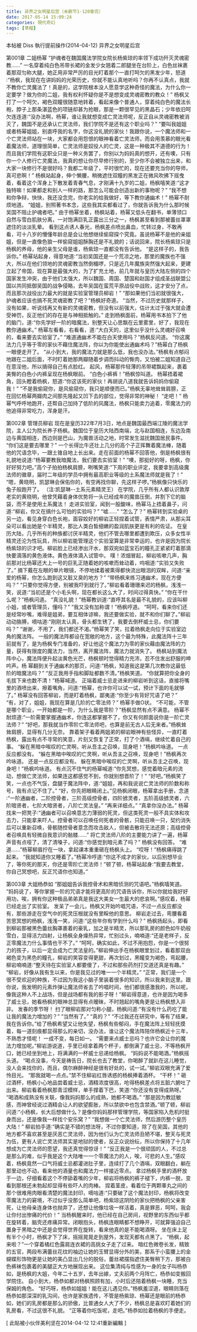 ```yaml
---
title: 异界之女明星后宫（未删节1-120章完）
date: 2017-05-14 15:09:24
categories: 現代奇幻
tags: [草榴]
---
```

本帖被 Diss 執行提前操作(2014-04-12)
异界之女明星后宫


第001章 二姐杨幂
“护魂者在魏国魔法学院女院长杨紫琼的率领下成功歼灭灵魂密教……”
一名穿着纯白色吊带长裙的金发少女翘着二郎腿坐在台阶上，白色丝袜裹着那双匀称大腿，她正用非常严厉的目光盯着那个一直打呵欠的黑发少年，怒道∶“杨枫，我现在在讲妈妈的光荣历史，你就不能认真地听吗？你再不认真点，我就不教你亡灵魔法了！真是的，这学院根本没人愿意学这种奇怪的魔法，为什么你一定要学？做为你的二姐，我有权利怀疑你是不是想变成灵魂密教的教众！”
杨枫又打了一个呵欠，褐色双瞳很随意地转着，看起来像个普通人，穿着纯白色的魔法长袍，脖子上那条湛蓝色的项链却甚为抢眼，那是一颗很罕见的黑晶石；少年依旧呵欠连连道∶“没办法啊，杨幂，谁让我就想变成亡灵法师呢，反正自从灵魂密教被消灭了，魏国不是还承认亡灵法师，我们学院不是还有这个职业吗？”
“要叫我姐姐或者杨幂姐姐，别直呼我的名字，你这没礼貌的家伙！我跟你说，一个魔法师和一个亡灵法师站在一块，大家都会用怨恨的眼神看着亡灵法师，而会用羡慕的眼光看着魔法师，道理很简单，亡灵法师是奴役人的亡灵，这是一种极其不道德的行为！而且我们学院有这职业只是一种义务罢了，你别以为妈妈真的想开，还有噢，只有你一个人修行亡灵魔法，我真的想让你尽早修行别的，至少你不会被独立出来，和大家一块修行不是很好吗？我都二年级了，平时很忙的，现在还要充当你的导师，真可悲啊！”
杨枫站起身，伸个懒腰，稍微遮住双瞳的黑发正在微风吹拂下摇曳着，看着这个浑身上下散发着青春气息，才刚满十九岁的二姐，杨枫嘻笑道∶“这才独特嘛！如果都走和别人一样的路，那怎么可能会创造出新的事物呢？”
“我不想和你争辩，快快，我还没念完，你老实的给我做好，等下教你通幽术！”
杨幂不耐烦地道。
“姐姐，别照著书本念，这些我其实都看过了，你就告诉我为什么那时候吴国不阻止护魂者吧。”
由于杨幂坐着，杨枫站着，杨幂又低头在翻书，单薄领口自然与雪白肌肤分离，一对饱满巨乳正露出三分之一，杨枫甚至看到那被蕾丝罩罩遮住的淡淡乳晕。
看到这点诱人春光，杨枫差点喷出鼻血，忙转过身，不敢再看，可十八岁的懵懂年龄总是会让他想继续偷窥探个究竟。虽说杨幂不是他的亲姐姐，但是一直像色狼一样偷窥姐姐酥胸还是不礼貌的；话说回来，院长杨紫琼只是杨枫的养母，他的亲生父母是谁，杨紫琼一直都没有告诉他。
“是这样子的，我告诉你。”
杨幂站起身，得意地道∶“当初吴国还是一个荒凉之地，那里的魔族也不强大，所以在他们领地的灵魂密教当然倒楣啰，只是近几年魔族突然强大起来，更建立起了帝国，现在算是最强大的，为了扩充土地，前几年就与皇历大陆左侧的四个国家发生冲突，由于他们太强大，所以魏国、周国、楚国和赵国才组成圣战联盟公国以共同抵御吴国的战争侵略，去年吴国在蛮荒平原战役中战败，这才安分了点，而且那次战役出力最大的就是实验室管理员柳岩！”
“那如果他们当初就很强大，护魂者应该也搞不死灵魂密教了吧？”杨枫好奇道。
“当然，不过历史就那样子，没有如果，听说线再又有新的灵魂密教，但没有以前强大，估计太过于强大就会遭受神罚，反正他们的存在是与神相抵触的。”
走到杨枫面前，杨幂用书本拍下了他的脑门，道∶“你先学好一阶的暗魔法，别整天让心思飘在云里雾里，好了，我现在教你通幽术。”
杨幂左看看，右看看，道∶“大白天的，这里似乎没什么灵魂好召唤的，看来要去实验室了。”
“难道通幽术不能在白天使用吗？”杨枫反问道。
“你这魔法力几乎等于零的家伙不藉住魔法阵，你以为你能使出通幽术吗？”杨幂白了杨枫一眼便走开了。
“从小到大，我的魔法力就是那么低，我也没办法。”杨枫有点郁闷地跟在二姐后面，不时盯着她那两瓣随着步调而抖动的臀肉，又怕被二姐知道自己在意淫他，所以搞得自己有点脸红。
起风，杨幂那件轻薄的吊带裙飘起来，裹着美臀的白色小内裤呈现在杨枫眼前。
“白色小裤裤！”杨枫惊叫道。
杨幂捂着裙角，回头瞪着杨枫，怒道∶“你这该死的家伙！再胡说八道我就告诉妈妈你偷窥我！”
“不是我偷窥你，是风偷窥你，我只是顺便而已。”杨枫无辜地耸耸肩膀，正在回忆杨幂两瓣肉之间那先隆起又凹下去的部位，觉得非常的神秘！
“走吧！”
杨幂气呼呼地跑开，还帮自己加持了低阶的风魔法，杨枫只能卖力追着，零魔法力的他追得非常吃力，浑身是汗。


第002章 管理员柳岩
现在是皇历322年7月3日，地点是魏国最西端江陵的魔法学院，主人公为院长养子杨枫。魏国位于皇历大陆西南端，北与赵国相连，东边及南边与黄国相连，西边则是巴山，为魔兽活动之地，时常发生滋扰魏国居民事件。
“你们这是要去哪里？”
一个长得比牛还壮上几分的高个子正挥舞着魔法棒，随着他的咒语念毕，一跟土锥自地上长出来。走在前面的杨幂不回答他，倒是杨枫很有礼貌地说道∶“杨幂要教我暗魔法，我们要去实验室！”
“噢，那挺好的呀，杨枫，你好好努力吧。”高个子拍拍杨枫肩膀，咧嘴笑道∶“下周的职业评定，我要拿到高级魔法师的徽章，届时二年级的学员中拥有最高职业等级的土系魔法师就是我了！”
“嗯，黄晓明，凯瑟琳会保佑你的，有空再找你聊，先这样子啰。”杨枫像只快乐的兔子般跑开了。
（注∶凯瑟琳--土系元素精灵王）
在学院，几乎所有人都认识敦厚老实的黄晓明，他曾凭藉着身体优势将一头已经成年的魔兽压倒，并割下它的脑袋，而不是使用土系魔法！
走进实验室，闻到一股酸味，杨幂马上捂着鼻子，问道∶“柳岩，你又在搞什么可怕的实验吗？”
“嘘……”
“怎么了？”
杨幂转到实验桌的另一边，看见身穿白色长袍，面容姣好的柳岩正轻捏着试管，表情严肃，从那尖耳朵可以看出她是个半精灵，那比人类白皙细嫩的盈润肌肤更是有利的佐证。
在皇历大陆，几乎所有的种族都讨厌半精灵，他们不管去哪里都遭到欺压，众多女性半精灵还沦为性玩具，所以柳岩能管理这个实验室算是非常幸运的，也许是因为院长杨紫琼的识才吧。柳岩脸上已经渗出汗水，那双宛如蓝宝石的瞳孔正紧紧盯着那滴快要滴落的黄色液体。黄色液体滴入试管中。
噗！浓烟冒起，柳岩咳嗽几声，胸前那对比杨幂还大上一号的巨乳正随着她的咳嗽而耸动着，呜咽道∶“实验又失败了。”
摘下戴在左眼的单片眼镜，不停地揉着被熏得都快流出眼泪的双眸，问道∶“亲爱的杨幂，你怎么跑到这又脏又臭的地方？”
“带杨枫来练习通幽术，现在方便吗？”
“只要你觉得方便，别被我吓到就行了。”柳岩看着珊珊来迟的杨枫，浅浅一笑，说道∶“当初还是个小毛头啊，现在都长这么大了，时间过得真快。”
“你在干什么呢？”杨枫问道。
“真没礼貌！”杨幂教训道∶“直呼其名是最不礼貌的，应该叫柳小姐，或者管理员，懂吗？”
“我又没有加称谓！”杨枫哼道。
“呵呵，看来你们还是经常吵嘴，难得是姐弟，要互相体谅嘛，我还要做实验，就不和你们聊了。”柳岩动动胳膊，嘀咕道∶“刚刚太认真，骨头都生锈了，我要去倒杯威士忌，你们要吗？”
“谢谢，不用了，我们都还不渴。”杨幂笑了笑，拉着杨枫走向位于实验室边角的魔法阵。
一般的魔法阵都设在宽敞的地方，这个最为特殊，此魔法阵十三年前就有了，是为杨枫专门准备的，好让他这个魔法力为零的家伙藉由魔法阵的力量，获得有限度的魔法力，当然，离开魔法阵，魔法力就消失了。
杨枫站到魔法阵中心，魔法阵便升起淡黄色光芒，杨枫顿时觉得精力充沛，忍不住发出舒服的呻吟声。杨
幂翻到关于通幽术的那页，问道∶“杨枫，知道我这是第几次教你这最低阶的暗魔法吗？”
“反正我用手指和脚趾都数不清。”杨枫笑道。
“你就算把你全身的毛拔下来也数不清！”杨幂喊道。
正端着威士忌走进来的柳岩听到这话，直接将嘴里的酒喷出来，擦着嘴角，问道∶“杨幂，也许你可以试一试，预计下面的毛就够了。”
杨幂没有回答柳岩，而是盯着杨枫，鄙夷道∶“你至少有背好咒语了吧？”
“有，对了，姐姐，我现在算是几阶的亡零法师？”
杨幂手做O状。
“不可能，不管是哪个职业，一开始都是一阶，为什么我是零阶？”杨枫显然有点不满意。
杨幂不耐烦道∶“一阶需要掌握通幽术，你连这都掌握不了，你又有何颜面说你是一阶亡灵法师？”
“好吧，那我就当作零阶亡零法师吧，也算是前无古人后无来者。”杨枫耸耸肩膀，显得有几分无奈。
靠着架子看着两姐弟的柳岩眼神有些怪异，一直盯着杨枫，露出有点不寻常的笑意，片刻又恢复了正常，打了个酒嗝，继续忙着自己的事。
“躲在黑暗中唉叹的亡灵啊，听从吾主之召唤，现身吧！”杨枫吟咏道。
一点反应都没有。
“躲在黑暗中唉叹的亡灵啊，听从吾主之召唤，现身吧！”杨枫再次吟咏道。
还是一点反应都没有。
躲在黑暗中唉叹的亡灵啊，听从吾主之召唤，现身吧！”杨枫吟咏道。
有点沉不住气的杨幂喊道∶“你先冥想，感觉着暗元素的流动，想做亡灵法师，如果连这都感觉不到，你就别想晋阶了！”
“好吧。”杨枫笑了笑，一点也不气馁，盘腿于魔法阵中，道∶“姐姐，再和我说说亡灵法师的阶数和称号，我有点记不住了。”
“好，你先把眼睛闭上。”见杨枫闭眼，杨幂拿出手册，念道∶“一阶通幽者，二阶控骨者，三阶高级控骨者，四阶掳灵者，五阶高级掳灵者，六阶暗贤者，七阶大暗贤者，八阶亡灵法皇。”
“再来详细点。”
“真拿你没办法。”
杨幂找来一把凳子∶“通幽者可以召唤意志力薄弱的死灵，但这类死灵一般不具实体和攻击力，只能拿来吓人。控骨者可以召唤任何死者的骨骸，只能召唤一只，契约消失后可以重新召唤，骨骸随控骨者意念而攻击敌人，但被击散将无法还原；高级控骨者召唤具有轻微自我意识的骷髅……”
将亡灵法师八阶的主要能力讲了一遍，杨幂声音有点哑了，清了清嗓子，问道∶“你感觉到暗元素了吗？”
杨枫没有回答。
“难道……”杨幂柳眉拧在一块，拿起课本重重砸在杨枫头上。
“哎呀！”杨枫痛得跳了起来。
“我就知道你又睡着了。”杨幂冷哼道∶“你这不成才的家伙，以后别想毕业了，等你死的那天，你还是零阶亡灵法师！”顿了顿，杨幂站起身∶“我要去教堂，你自己冥想吧，反正咒语你也知道。”


第003章 大姐杨恭如
“那姐姐告诉我控骨术和黑暗侦测的咒语吧。”杨枫嘻笑道。
“妈妈说了，等你掌握一阶的咒语才能将更高阶的咒语告诉你，所以你就给我好好用功，唉，拥有你这种极品弟弟真是我这大美女一生最大的悲哀啊。”感叹着，杨幂已经走出了实验室。
发呆了一会儿，杨枫又开始吟唱咒语，不过一点反应都没有，那些游走在空气中的死灵压根就没有里睬他的意思。
柳岩走过去，弯腰看着苦思冥想的杨枫，浅浅一笑，问道∶“这些年你有学到什么吗？”
杨枫扬起头，即看到柳岩那被黑色蕾丝胸罩裹着的豪乳，加之是半精灵，所以那乳房的颜色如牛奶般雪白，显得活力四射，让杨枫全身燥热异常，忙别过头，喃喃道∶“还是老样子，反正零魔法力什么事情也干不了。”
“呵呵，确实如此，不过不用抱怨，你是一个很努力的孩子，以后一定会成为亡灵法皇的。”柳岩伸出手在杨枫眼里划过，看着那双由褐色变为黑色的瞳孔，柳岩的笑容变得更甜，再次划过，黑瞳变为褐色，弯起腰，柳岩喃喃道∶“整天待在实验室人都要傻了，不过和那些药剂打交道还真是有趣。”
“柳岩，好像从我有生以来，你是我见过的唯一一个半精灵。”
“正常，我们是一个很不受欢迎的种族，不过因为我这小脑子里装着很多的知识，所以我来到这里。跟你说，我发明的元素炸弹让魔法师省去了吟唱时间，他们都很感激我的，所以呢，像我这种人不上战场，但是战场都有我的影子呀！”柳岩得意道，也许是因为喝多了威士忌，她看杨枫的眼神总显得有点暧昧，不时翘起的嘴角更是让杨枫想入非非。
发春的季节呀！
扫了眼柳岩那对匀称小腿，杨枫问道∶“有没有什么药吃了能让我的魔法力增加的？”
“当然有了。”
“真的？”
“不过我还在研究中，等有了结果，我在告诉你。”给了杨枫希望又让他失望，杨枫有些郁闷，手在魔法阵上轻轻抚摸着，每一道刻痕都显得那么的亲切，没办法，谁让这个魔法阵陪伴杨枫近十三年，不熟悉才怪呢！
一成不变，每日如一。
“需要来点威士忌吗？也许它会让你的魔法力增加呢。”柳岩游说道，手里已经拿着两个杯子，都倒满了威士忌，不等杨枫开口，她已经坐到地上，将满满的一杯威士忌递给杨枫。
“妈妈说不能喝酒。”杨枫摇头道。
“喝点没事，今天是祷告日，院长也去了教堂，你喝醉了就趴在这儿睡觉，没人会来找你的，而且，偶尔麻醉神经是很有好处的，试一试。”柳岩双眼充满了爱怜目光。
“那我就喝一点点。”禁不住柳岩红唇诱惑的杨枫捧着酒杯。
“干杯！”
砸过酒杯，杨枫小心地品尝着威士忌，酒精浓度很高，呛得杨枫差点将五脏六腑吐了出来。柳岩看着杨枫那青涩模样，单手撑着下巴，笑道∶“你还没有变得成熟呀。”
“喝酒和成熟没有关联，像我妈妈那么的成熟，她都不喝酒。”
“那是因为教廷敏感，而神曾经说过酒精会让人的欲望膨胀，所以禁欲中也包含禁酒。”顿了顿，柳岩问道∶“小杨枫，长大后想做什么？是像你妈妈那样管理学院，等国家陷入危机时挺身而出，还是像我一样找个安乐窝？”
“我想做一个亡灵法师，然后游历整个皇历大陆！”
柳岩拍手道∶“确实是不错的想法呀，不过你要知道，除了在吴国，其他的地方都不喜欢甚至是厌恶亡灵法师，因为他们认为亡灵法师丑陋不堪，整天与死灵为伍，更有人说亡灵法师其实是地狱的使者，反正众说纷纭，所以你保持了十几年想成为亡灵法师的愿望，我还真觉得惊讶！”
“反正我是一个很顽固的人，不过总是那么的难，似乎我是这个大陆唯一一个零魔法力的人，唉，可悲的人生。”感叹着，杨枫竟然一口气将威士忌都灌进肚子里，连续打了几个酒嗝，双眼翻白，躺在那里动也不动，看来他的酒量也和魔法力一样接近零点。
拿过杨枫手里的酒杯放于一边，仔细看着这个不停舔着嘴的少年，柳岩将杨枫的裤子褪下，内裤一脱，变看到那根还未勃起却显得有些吓人的肉棒。
捏着茎皮，看着位于两颗睾丸之间的那个很难用肉眼看清楚的魔法封印，嘀咕道∶“只要破了这个魔法封印，杨枫将改变零魔法力的窘境，不过似乎没那么简单吧，杨紫琼这阴险的家伙把杨枫的父亲害死，让他母亲连身体也抛弃了，还想让他像垃圾一样活着，真是罪恶，呵呵，我会让你付出惨痛的代价！”
当杨枫醒来时，他已经在自己房间，视野里的东西似乎都在旋转着，脑壳还疼痛异常。闭眼抱头，杨枫连眼睛都不想睁开，可就算强迫自己置身于黑暗之中还是会觉得世界在旋转，看来他真的是不能喝酒呀。
坐在床上足有半个小时，杨枫才下了床，摇摇晃晃走到屋外，发现天都有点黑了。
“杨枫，起来啦？”一个穿着橘红色露肩连衣裙的高挑女子走了过来。
暗红色微卷长发，精致的五官，两段布满蕾丝花纹的袖边让她的玉臂显得分外的美，那系于小蛮腰上的金蝴蝶形饰物更是让她的美凸显出几分的脱俗，蕾丝裙摆指遮住美臀稍下方，那被白色裤袜包裹着的美腿正大方地展现出来。
这位集清纯与性感为一身的女子叫杨恭如，是杨枫的大姐，今年二十五岁，去年出嫁，丈夫前两个月阵亡，杨恭如变搬回学院住。
自小到大，杨恭如都对杨枫照顾有加，小时后还陪着杨枫一块睡，充当保姆的角色。
“好巧呀，杨恭如姐姐！能在这儿遇见你。”杨枫羞涩道，眼睛则落在杨恭如那深深的乳沟间，也许是家族遗传，不管是杨紫琼、杨幂还是眼前的杨恭如，她们的乳房都是那么的骄傲，比普通女人大了不少，杨枫总是喜欢盯着她们的乳房看，不过这很不礼貌。
“正等着你吃饭呢，走吧。”杨恭如拉着杨枫的手便走。


[ 此貼被小伙伴美利坚在2014-04-12 12:41重新編輯 ]